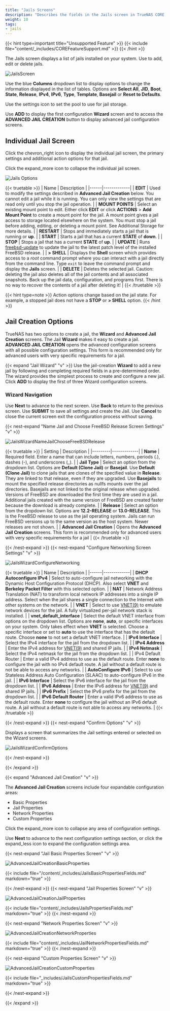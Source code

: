 ```yaml
---
title: "Jails Screens"
description: "Describes the fields in the Jails screen in TrueNAS CORE."
weight: 10
tags:
- jails
---
```


{{< hint type=important title="Unsupported Feature" >}}
{{< include file="content/_includes/COREFeatureSupport.md" >}}
{{< /hint >}}

The Jails screen displays a list of jails installed on your system. Use to add, edit or delete jails.

![JailsScreen](/images/CORE/Jails/JailsScreen.png "Jails Screen")

Use the blue **Columns** dropdown list to display options to change the information displayed in the list of tables. Options are **Select All**, **JID**, **Boot**, **State**, **Release**, **IPv4**, **IPv6**, **Type**, **Template**, **Basejail** or **Reset to Defaults**.

Use the <span class="material-icons">settings</span> icon to set the pool to use for jail storage.

Use **ADD** to display the first configuration **Wizard** screen and to access the **ADVANCED JAIL CREATION** button to display advanced jail configuration screens.

## Individual Jail Screen

Click the <span class="material-icons">chevron_right</span> icon to display the individual jail screen, the primary settings and additional action options for that jail.

Click the <span class="material-icons">expand_more</span> icon to collapse the individual jail screen.

![Jails Options](/images/CORE/Jails/JailsOptions.png "Jails Options")

{{< truetable >}}
| Name | Description |
|------|-------------|
| **EDIT** | Used to modify the settings described in **Advanced Jail Creation** below. You cannot edit a jail while it is running. You can only view the settings that are read only until you stop the jail operation. |
| **MOUNT POINTS** | Select an existing mount point to edit. Either click **EDIT** or click **ACTIONS** > **Add Mount Point** to create a mount point for the jail. A mount point gives a jail access to storage located elsewhere on the system. You must stop a jail before adding, editing, or deleting a mount point. See Additional Storage for more details. |
| **RESTART** | Stops and immediately starts a jail that is running or **up**. |
| **START** | Starts a jail that has a current **STATE** of **down**. |
| **STOP** | Stops a jail that has a current **STATE** of **up**. |
| **UPDATE** | Runs [freebsd-update](https://www.freebsd.org/cgi/man.cgi?query=freebsd-update) to update the jail to the latest patch level of the installed FreeBSD release. |
| **> SHELL** | Displays the **Shell** screen which provides access to a *root* command prompt where you can interact with a jail directly from the command line. Type `exit` to leave the command prompt and display the **Jails** screen. |
| **DELETE** | Deletes the selected jail. Caution: deleting the jail also deletes all of the jail contents and all associated snapshots. Back up the jail data, configuration, and programs first. There is no way to recover the contents of a jail after deleting it! |
{{< /truetable >}}

{{< hint type=note >}}
Action options change based on the jail state. For example, a stopped jail does not have a **STOP** or **> SHELL** option.
{{< /hint >}}

## Jail Creation Options
TrueNAS has two options to create a jail, the **Wizard** and **Advanced Jail Creation** screens.
The Jail **Wizard** makes it easy to create a jail.
**ADVANCED JAIL CREATION** opens the advanced configuration screens with all possible configuration settings. This form is recommended only for advanced users with very specific requirements for a jail.

{{< expand "Jail Wizard" "v" >}}
Use the jail-creation **Wizard** to add a new jail by following and completing required fields in a pre-determimed order. The wizard provides the simplest process to create and configure a new jail.
Click **ADD** to display the first of three Wizard configuration screens.

### Wizard Navigation

Use **Next** to advance to the next screen.
Use **Back** to return to the previous screen.
Use **SUBMIT** to save all settings and create the Jail.
Use **Cancel** to close the current screen exit the configuration process without saving.

{{< nest-expand "Name Jail and Choose FreeBSD Release Screen Settings" "v" >}}

![JailsWizardNameJailChooseFreeBSDRelease](/images/CORE/Jails/JailsWizardNameJailChooseFreeBSDRelease.png "Jails Wizard NameJail Choose FreeBSD Release")

{{< truetable >}}
| Setting | Description |
|---------|-------------|
| **Name** | Required field. Enter a name that can include letters, numbers, periods (.), dashes (-), and underscores (_). |
| **Jail Type** | Select an option from the dropdown list. Options are **Default (Clone Jail)** or **Basejail**. Use **Default (Clone Jail)** to clone jails that are clones of the specified value in **Release**. They are linked to that release, even if they are upgraded. Use **Basejails** to mount the specified release directories as nullfs mounts over the jail directories. Basejails are not linked to the original release when upgraded. Versions of FreeBSD are downloaded the first time they are used in a jail. Additional jails created with the same version of FreeBSD are created faster because the download is already complete. |
| **Release** | Select an option from the dropdown list. Options are **12.2-RELEASE** or **13.0-RELEASE**. This is the FreeBSD release to use as the jail operating system. Jails can run FreeBSD versions up to the same version as the host system. Newer releases are not shown. |
| **Advanced Jail Creation** | Opens the **Advanced Jail Creation** screens. This form is recommended only for advanced users with very specific requirements for a jail |
{{< /truetable >}}

{{< /nest-expand >}}
{{< nest-expand "Configure Networking Screen Settings" "v" >}}

![JailsWizardConfigureNetworking](/images/CORE/Jails/JailsWizardConfigureNetworking.png "Jails Wizard Configure Networking")

{{< truetable >}}
| Name | Description |
|------|-------------|
| **DHCP Autoconfigure IPv4** | Select to auto-configure jail networking with the Dynamic Host Configuration Protocol (DHCP). Also select **VNET** and **Berkeley Packet Filter** with this selected option. |
| **NAT** | Network Address Translation (NAT) to transform local network IP addresses into a single IP address. Select when the jail shares a single connection to the Internet with other systems on the network. |
| **VNET** | Select to use [VNET(9)](https://www.freebsd.org/cgi/man.cgi?query=vnet) to emulate network devices for the jail. A fully virtualized per-jail network stack is installed. |
| **vnet_default_interface** | Select the default VNET interface from options on the dropdown list. Options are **none**, **auto**, or specific interfaces on your system. Only takes effect when **VNET** is selected. Choose a specific interface or set to **auto** to use the interface that has the default route. Choose **none** to not set a default VNET interface. |
| **IPv4 Interface** | Select the IPv4 interface for the jail from the dropdown list. |
| **IPv4 Address** | Enter the IPv4 address for [VNET(9)](https://www.freebsd.org/cgi/man.cgi?query=vnet) and shared IP jails. |
| **IPv4 Netmask** | Select the IPv4 netmask for the jail from the dropdown list. |
| IPv4 Default Router | Enter a valid IPv4 address to use as the default route. Enter **none** to configure the jail with no IPv4 default route. A jail without a default route is not be able to access any networks. |
| **AutoConfigure IPv6** | Select to use Stateless Address Auto Configuration (SLAAC) to auto-configure IPv6 in the jail. |
| **IPv6 Interface** | Select the IPv6 interface for the jail from the dropdown list. |
| **IPv6 Address** | Enter the IPv6 address for [VNET(9)](https://www.freebsd.org/cgi/man.cgi?query=vnet) and shared IP jails. |
| **IPv6 Prefix** | Select the IPv6 prefix for the jail from the dropdown list. |
| **IPv6 Default Router** | Enter a valid IPv6 address to use as the default route. Enter **none** to configure the jail without an IPv6 default route. A jail without a default route is not able to access any networks. |
{{< /truetable >}}

{{< /nest-expand >}}
{{< nest-expand "Confirm Options" "v" >}}

Displays a screen that summarizes the Jail settings entered or selected on the Wizard screens.

![JailsWizardConfirmOptions](/images/CORE/Jails/JailsWizardConfirmOptions.png "Jails Wizard Confirm Options")

{{< /nest-expand >}}

{{< /expand >}}

{{< expand "Advanced Jail Creation" "v" >}}

The **Advanced Jail Creation** screens include four expandable configuration areas:
* Basic Properties
* Jail Properties
* Network Properties
* Custom Properties

Click the <span class="material-icons">expand_more</span> icon to collapse any area of configuration settings.

Use **Next** to advance to the next configuration settings section, or click the <span class="material-icons">expand_less</span> icon to expand the configuration settings area.

{{< nest-expand "Jail Basic Properties Screen" "v" >}}

![AdvancedJailCreationBasicProperties](/images/CORE/Jails/AdvancedJailCreationBasicProperties.png "Advanced Jail Creation Jail Basic Properties")

{{< include file="/content/_includes/JailsBasicPropertiesFields.md" markdown="true" >}}

{{< /nest-expand >}}
{{< nest-expand "Jail Properties Screen" "v" >}}

![AdvancedJailCreationJailProperties](/images/CORE/Jails/AdvancedJailCreationJailProperties.png "Advanced Jail Creation Jail Properties")

{{< include file="content/_includes/JailsPropertiesFields.md" markdown="true" >}}
{{< /nest-expand >}}

{{< nest-expand "Network Properties Screen" "v" >}}

![AdvancedJailCreationNetworkProperties](/images/CORE/Jails/AdvancedJailCreationNetworkProperties.png "Advanced Jail Creation Network Properties")

{{< include file="content/_includes/JailNetworkPropertiesFields.md" markdown="true" >}}
{{< /nest-expand >}}

{{< nest-expand "Custom Properties Screen" "v" >}}

![AdvancedJailCreationCustomProperties](/images/CORE/Jails/AdvancedJailCreationCustomProperties.png "Advanced Jail Creation Custom Properties")  

{{< include file="_includes/JailsCustomPropertiesFields.md" markdown="true" >}}

{{< /nest-expand >}}

{{< /expand >}}
